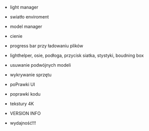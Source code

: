 - light manager
- swiatło enviroment
- model manager
- cienie


- progress bar przy ładowaniu plików
- lighthelper, osie, podłoga, przycisk siatka, stystyki, boudning box
- usuwanie podwójnych modeli


- wykrywanie sprzętu
- poPrawki UI
- poprawki kodu
- tekstury 4K
- VERSION INFO
- wydajność!!!
